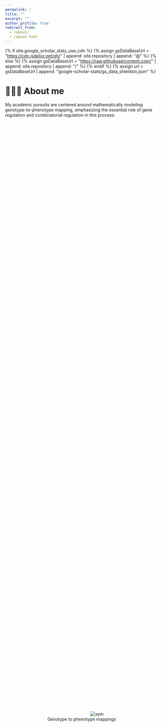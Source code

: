 ```yaml
---
permalink: /
title: ""
excerpt: ""
author_profile: true
redirect_from: 
  - /about/
  - /about.html
---
```


{% if site.google_scholar_stats_use_cdn %}
{% assign gsDataBaseUrl = "https://cdn.jsdelivr.net/gh/" | append: site.repository | append: "@" %}
{% else %}
{% assign gsDataBaseUrl = "https://raw.githubusercontent.com/" | append: site.repository | append: "/" %}
{% endif %}
{% assign url = gsDataBaseUrl | append: "google-scholar-stats/gs_data_shieldsio.json" %}

<span class='anchor' id='about-me'></span>
# 🧑🏻‍💼 About me
My academic pursuits are centered around mathematically modeling genotype-to-phenotype mapping, emphasizing the essential role of gene regulation and combinatorial regulation in this process: <br>

<div class='paper-box'>
  <div class='paper-box-image'>
    <div style="display: flex; flex-direction: column; justify-content: center; align-items: center; height: 100%;">
      <!-- 图片 -->
      <img src='images/G2P.png' alt="sym" style="position: relative; left: 50px;">
      <!-- 下方文字 -->
      <div class="caption">Genotype to phenotype mappings</div>
    </div>
  </div>
</div>

1. Utilizing single-cell and multi-omics technologies, I aim to understand how these **regulatory mechanisms and their combinatorial effects** define cell types and govern processes like tissue regeneration;
2. With genome-wide regulatory network, another key area of interest is to improve **relevant tissue identification**;
3. With regulatory networks along with their combinatorial property, we aim to build a **causal regulatory chain: genotype → molecule network → combinatorial modules → relevant tissues → phenotype**.

# 🔥 News
- *2025.07*: &nbsp;🎉🎉 cRegulon (combinatorial Regulon) is published in ***Genome Biology*** and its software is freely available at [https://github.com/SUwonglab/cRegulon](https://github.com/SUwonglab/cRegulon)!
- *2024.11*: &nbsp;🎉🎉 cTOP (combinatorial TF Oriented Program) is published in ***Genome Research*** along with its application in sika deer and is available at [https://github.com/AMSSwanglab/cTOP](https://github.com/AMSSwanglab/cTOP)!

# 📝 Publications 

<div class='paper-box'><div class='paper-box-image'><div><div class="badge">cRegulon</div><img src='images/cRegulon.jpg' alt="sym" width="100%"></div></div>
<div class='paper-box-text' markdown="1">
**cRegulon**: [Modeling combinatorial regulation from single-cell multi-omics provides regulatory units underpinning cell type landscape using cRegulon](https://github.com/SUwonglab/cRegulon) <br>
***Zhanying Feng***, Xi Chen, Zhana Duren, Jingxue Xin, Hao Miao, Qiuyue Yuan, and Yong Wang, Wing Hung Wong. *Genome Biology*  (2025)
</div>
</div>

<div class='paper-box'><div class='paper-box-image'><div><div class="badge">cTOP</div><img src='images/cTOP.jpg' alt="sym" width="100%"></div></div>
<div class='paper-box-text' markdown="1">
**cTOP**: [High-quality sika deer omics data and integrative analysis reveal genic and cellular regulation of antler regeneration](https://genome.cshlp.org/content/35/1/188.full) <br>
Zihe Li<sup>\#</sup>, Ziyu Xu<sup>\#</sup>, Lei Zhu<sup>\#</sup>, Tao Qin<sup>\#</sup>, Jinrui Ma<sup>\#</sup>, ***Zhanying Feng<sup>\#</sup>***, Huishan Yue, Qing Guan, Botong Zhou, Ge Han, Guokun Zhang, Chunyi Li, Shuaijun Jia, Qiang Qiu, Dingjun Hao, Yong Wang and Wen Wang. *Genome Research* 35: 188-201 (2024)
</div>
</div>

<div class='paper-box'><div class='paper-box-image'><div><div class="badge">SpecVar</div><img src='images/SpecVar.jpg' alt="sym" width="100%"></div></div>
<div class='paper-box-text' markdown="1">
**SpecVar**: [Heritability enrichment in context-specific regulatory networks improves phenotype-relevant tissue identification](https://elifesciences.org/articles/82535) <br>
***Zhanying Feng***, Zhana Duren, Jingxue Xin, Qiuyue Yuan, Yaoxi He, Bing Su, and Wing Hung Wong, Yong Wang. *eLife* 11:e82535 (2022)
</div>
</div>

<div class='paper-box'><div class='paper-box-image'><div><div class="badge">hReg-CNCC</div><img src='images/hReg-CNCC.webp' alt="sym" width="100%"></div></div>
<div class='paper-box-text' markdown="1">
**hReg-CNCC**: [hReg-CNCC reconstructs a regulatory network in human cranial neural crest cells and annotates variants in a developmental context](https://www.nature.com/articles/s42003-021-01970-0) <br>
***Zhanying Feng***, Zhana Duren, Ziyi Xiong, Sijia Wang, Fan Liu, and Wing Hung Wong, Yong Wang. *Communications Biology*. vol. 4: 1-6 (2021).
</div>
</div>

<div class='paper-box'><div class='paper-box-image'><div><div class="badge">scTIM</div><img src='images/scTIM.jpeg' alt="sym" width="100%"></div></div>
<div class='paper-box-text' markdown="1">
**scTIM**: [scTIM: seeking cell-type-indicative marker from single cell RNA-seq data by consensus optimization](https://academic.oup.com/bioinformatics/article/36/8/2474/5679774) <br>
***Zhanying Feng***, Xianwen Ren, Yuan Fang, Yining Yin, Chutian Huang, Yimin Zhao, and Yong Wang. *Bioinformatics*. vol. 36, Issue 8, 2474-2485, (2019).
</div>
</div>

**ELF**: [ELF: Extract Landmark Features By Optimizing Topology Maintenance, Redundancy, and Specificity](https://ieeexplore.ieee.org/document/8382248) <br>
***Zhanying Feng*** and Yong Wang. *IEEE/ACM Transactions on Computational Biology and Bioinformatics*. Vol 17 (2), 411-421. (2018). <br>
<br>
**COVID-19**: [Human Genetic Variants Associated with COVID-19 Severity are Enriched in Immune and Epithelium Regulatory Networks](https://link.springer.com/article/10.1007/s43657-022-00066-x) <br>
***Zhanying Feng***, Xianwen Ren, Zhana Duren, and Yong Wang. *Phenomics*. Vol 2, 389–403. (2022). <br>
<br>
**Brain**: [Comparison of chromatin accessibility landscapes during early development of prefrontal cortex between rhesus macaque and human](https://www.nature.com/articles/s41467-022-31403-3) <br>
Xuelong Yao, Zongyang Lu, ***Zhanying Feng***, Lei Gao, Xin Zhou, Min Li, Suijuan Zhong, Qian Wu, Zhenbo Liu, Haofeng Zhang, Zeyuan Liu, Lizhi Yi, Tao Zhou, Xudong Zhao, Jun Zhang, Yong Wang, Xingxu Huang, Xiaoqun Wang and Jiang Liu. *Nature communications*. Vol 13 (1), 1-15. (2022). <br>
<br>
**CGWAS**: [Combining genome-wide association studies highlight novel loci involved in human facial variation](https://www.nature.com/articles/s41467-022-35328-9) <br>
Ziyi Xiong, Xingjian Gao, Yan Chen, **Zhanying Feng**, Siyu Pan, Haojie Lu, Andre G. Uitterlinden, Tamar Nijsten, Arfan Ikram, Fernando Rivadeneira, Mohsen Ghanbari, Yong Wang, Manfred Kayser and Fan Liu. *Nature Communications*. Vol. 13, 7832. (2022). <br>
<br>
**RE-GOA**: [Annotating regulatory elements by heterogeneous network embedding](https://academic.oup.com/bioinformatics/article/38/10/2899/6553660) <br>
Yurun Lu, **Zhanying Feng**, Songmao Zhang, Yong Wang. *Bioinformatics*. Vol 38 (10), 2899-2911. (2022).<br>
<br>
**CGMformer**: [A pretrained transformer model for decoding individual glucose dynamics from continuous glucose monitoring data](https://academic.oup.com/nsr/advance-article/doi/10.1093/nsr/nwaf039/8005967) <br>
Yurun Lu, Dan Liu, Zhongming Liang, Rui Liu, Pei Chen, Yitong Liu, Jiachen Li, **Zhanying Feng**, Lei M Li, Bin Sheng, Weiping Jia, Luonan Chen, Huating Li, Yong Wang. *National Science Review*. nwaf039. (2025).<br>
<br>
**vPECA**: [Chromatin accessibility landscape and regulatory network of high-altitude hypoxia adaptation](https://www.nature.com/articles/s41467-020-18638-8) <br>
Jingxue Xin, Hui Zhang, Yaoxi He, Zhana Duren, Caijuan Bai, Lang Chen, Xin Luo, Dong-Sheng Yan, Chaoyu Zhang, Xiang Zhu, Qiuyue Yuan, **Zhanying Feng**, Chaoying Cui, Xuebin Qi, Ouzhuluobu, Wing Hung Wong, Yong Wang & Bing Su. *Nature Communications*. Vol 11, 1-20. (2020). <br>
<br>
**OpenAnnotate**: [OpenAnnotate: a web server to annotate the chromatin accessibility of genomic regions](https://academic.oup.com/nar/article/49/W1/W483/6276912) <br>
Shengquan Chen, Qiao Liu, Xuejian Cui, **Zhanying Feng**, Chunquan Li, Xiaowo Wang, Xuegong Zhang, Yong Wang, Rui Jiang. *Nucleic Acids Research*. Vol 49 (W1), W483-W490, (2021). <br>
<br>
**Tibetan adaption**: [Polygenic adaptation leads to a higher reproductive fitness of native Tibetans at high altitude](https://www.cell.com/current-biology/abstract/S0960-9822(23)01064-3) <br>
Yaoxi He, Yongbo Guo, Wangshan Zheng, Tian Yue, Hui Zhang, Bin Wang, **Zhanying Feng**, Ouzhuluobu, Chaoying Cui, Kai Liu, Bin Zhou, Xuerui Zeng, Liya Li, Tianyun Wang, Yong Wang, Chao Zhang, Shuhua Xu, Xuebin Qi, and Bing Su. *Current Biology*
. Vol 33 (19), 4037-4051. (2023) <br>

# 🎖 Honors and Awards
- *2023.06*, Dean Scholarship of Chinese Academy of Science
- *2021.09*, National Scholarship
- *2018.09*, Saudi Aramco Scholarship
- *2016.12*, “Rixin” Scholarship of “Chern Class”
- *2016.09*, National Encouragement Scholarship

# 💼 Employments
- *2023.09 - now*, Department of Statistics of Stanford, Postdoctoral fellow, advised by Prof. Wing Hung Wong. 

# 📖 Educations
- *2017.09 - 2023.06*, Academy of Mathematics and System Science of CAS, Ph.D of Operational Research and Cybernetics, advised by Prof. Yong Wang. 
- *2013.09 - 2017.06*, Nankai University, BS of Mathematics, Boling Class. 

# 💬 Invited Talks
- *2023.07*, Contributed Talk (top abstract winner) in [NetBioMed 2022](https://sites.google.com/channing.harvard.edu/netbiomed2022/home).
